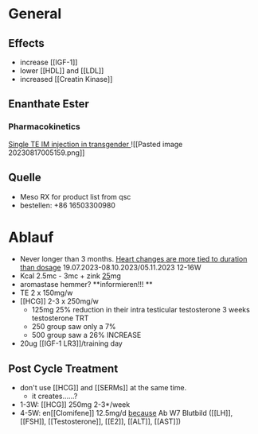 # General
## Effects
- increase [[IGF-1]] 
- lower [[HDL]] and [[LDL]]
- increased [[Creatin Kinase]]
## Enanthate Ester
### Pharmacokinetics
[Single TE IM injection in transgender ](https://www.liebertpub.com/doi/10.1089/andro.2020.0002) 
![[Pasted image 20230817005159.png]]

## Quelle
- Meso RX for product list from qsc
- bestellen: +86 16503300980
# Ablauf 
- Never longer than 3 months. [Heart changes are more tied to duration than dosage](https://joe.bioscientifica.com/configurable/content/journals$002fjoe$002f229$002f1$002f13.xml?t:ac=journals%24002fjoe%24002f229%24002f1%24002f13.xml)
19.07.2023-08.10.2023/05.11.2023
12-16W
- Kcal 2.5mc - 3mc + zink [25](tel:25)mg  
- aromastase hemmer? **informieren!!! **
- TE 2 x 150mg/w  
- [[HCG]] 2-3 x 250mg/w  
	- 125mg 25% reduction in their intra testicular testosterone 3 weeks testosterone TRT
	- 250 group saw only a 7%
	- 500 group saw a 26% INCREASE 
- 20ug [[IGF-1 LR3]]/training day    

## Post Cycle Treatment
- don't use [[HCG]] and [[SERMs]] at the same time. 
  - it creates......? 
- 1-3W: [[HCG]] 250mg 2-3*/week
- 4-5W: en[[Clomifene]] 12.5mg/d  [because](https://www.ncbi.nlm.nih.gov/pmc/articles/PMC4155868/)
Ab W7 Blutbild ([[LH]], [[FSH]], [[Testosterone]], [[E2]], [[ALT]], [[AST]])